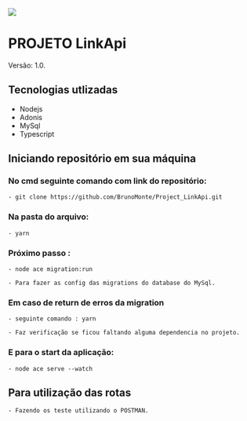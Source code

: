 <img src="https://img.icons8.com/ios/50/000000/typescript.png"/>


# PROJETO LinkApi
Versão: 1.0.

## Tecnologias utlizadas
  - Nodejs
  - Adonis
  - MySql
  - Typescript

## Iniciando repositório em sua máquina

### No cmd seguinte comando com link do repositório:

    - git clone https://github.com/BrunoMonte/Project_LinkApi.git

### Na pasta do arquivo: 
    - yarn

### Próximo passo : 

    - node ace migration:run

    - Para fazer as config das migrations do database do MySql.

### Em caso de return de erros da migration
    - seguinte comando : yarn
    
    - Faz verificação se ficou faltando alguma dependencia no projeto.

### E para o start da aplicação: 

    - node ace serve --watch

## Para utilização das rotas

    - Fazendo os teste utilizando o POSTMAN.
